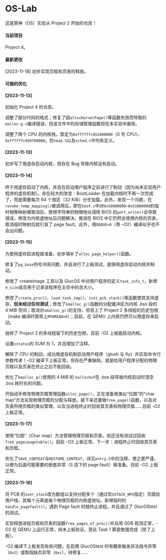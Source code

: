 # OS-Lab

这是原神（OS）实验从 Project 2 开始的仓库！

#### 当前项目

Project 4。

#### 最新更改

[2023-11-18] 初步实现页框和页表的释放。

#### 可做的优化



#### [2023-11-13]

  初始化 Project 4 的仓库。

  调整了部分代码的格式；修复了因`allocKernelPage()`等函数失效而导致的`malloc-g.c`编译错误，但该文件中的存储管理函数将在本实验中废除。

  调整了两个 CPU 的内核栈，暂定为`0xffffffc051000000`（0 号 CPU）、`0xffffffc050f00000`。在`head.S`以及`sched.c`中均有定义。

#### [2023-11-13]

  初步写了用虚存启动内核，但存在 Bug 导致内核没有启动。

#### [2023-11-14]

  终于用虚存启动了内核，并且在启动用户程序之前进行了制动（因为尚未实现用户程序的虚存机制）。存在较大的改变：BootLoader 在加载内核时不再一次完成了，而是需要每次 64 个扇区（32 KiB）分步加载。此外，发现一个问题，在`revoke_temp_mapping()`被调用后，即在`boot.c`中对`0x50000000~0x51000000`的临时相等映射被取消后，使用字符串的物理地址调用 BIOS 的`port_write()`会导致错误，修改为内核虚地址后问题解决，推测在 BIOS 中它仍然会使用内核的页表，取消临时映射后就引发了 page fault。此外，用`DEBUG=0`（带 -O2）编译似乎也不会出问题。

#### [2023-11-15]

  为使用虚存启进程做准备，初步填补了`alloc_page_helper()`函数。

  修复了`pg_base`符号冲突问题，并且进行了上板测试，能够用虚存启动内核并制动。

  修改了 createimage 工具以及 GlucOS 中对用户程序的定义`task_info_t`，新增`m_size`成员用于记录该程序在主存中的总大小。

  修改了`create_proc()`、`load_task_img()`、`init_pcb_stack()`等函数使其支持虚存，**但未经过任何测试**；修改了`kmalloc_g()`函数的分配缓冲区为内核 .bss 段的 4 MiB 空间；取消对`umalloc_g()`的支持，但背上了 Project 2 多线程的历史包袱（make 编译时需带上`MTHREAD=0`）；目前，在 QEMU 上内核仍然可以用虚存来启动。

  抛弃了 Project 2 的多线程留下的历史包袱，目前 -O2 上板能启动内核。

  设置`sstatus`的 SUM 为 1，并且增加了注释。

  解除了 CPU 的制动，成功用虚存机制启动用户程序（glush 与 fly）并实现命令行参数传递！-O2 编译下上板正常。但存在严重缺陷，就是给用户程序分配的物理页框以及页表在终止之后不能回收。

  优化了`kmalloc_g()`使用的 4 MiB 的 `kallocbuf`在 .bss 段导致内核启动时清空 .bss 耗时长的问题。

  开始动手修改物理页框管理函数`alloc_page()`，正在准备用类似”位图“的”char map“方法实现物理页框的分配与释放。接下来还要做`free_page()`函数，以及对页表所用页框的类似管理，以及当进程终止时回收其页表和物理页框……目前 -O2 上板正常。

#### [2023-11-17]

  使用“位图”（Char map）方法管理物理页框和页表，但还没有测试过回收`free_page/pagetable()`。目前 -O2 上板正常。下一步：进程终止时回收其页表和页框。

  优化了`SAVE_CONTEXT`与`RESTORE_CONTEXT`，详见`entry.S`中的注释，使之更严谨，以便为后面可能需要的嵌套异常（S 态下的 page fault）做准备。目前 -O2 上板正常。

#### [2023-11-18]

  将 PCB 的`user_stack`改为数组以支持分配多个（通过宏`USTACK_NPG`指定）页面给用户栈，其每个元素是每个物理页框的内核虚地址。新增临时的`handle_pagefault()`，遇到 Page fault 时就终止进程。并且通过了 GlucOStest 的测试。

  实现释放进程页框和页表的函数`free_pages_of_proc()`并且用 GDB 观测正常，-O2 在 QEMU 上运行正常，尚未上板验证。至此 Task 1 算是勉强完成（除了上板）。

  -O2 编译下上板发现有些问题，在启用 GlucOStest 时有概率触发非法指令异常（`0x2`）或取指缺页异常（`0xc`），待修复……

